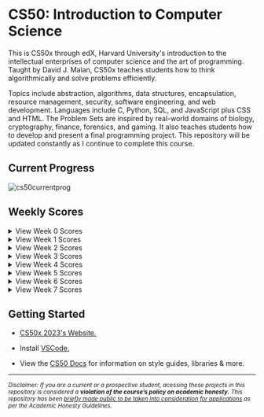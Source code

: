 # CS50: Introduction to Computer Science
This is CS50x through edX, Harvard University's introduction to the intellectual enterprises of computer science and the art of programming. Taught by David J. Malan, CS50x teaches students how to think algorithmically and solve problems efficiently. 

Topics include abstraction, algorithms, data structures, encapsulation, resource management, security, software engineering, and web development. Languages include C, Python, SQL, and JavaScript plus CSS and HTML. The Problem Sets are inspired by real-world domains of biology, cryptography, finance, forensics, and gaming. It also teaches students how to develop and present a final programming project. This repository will be updated constantly as I continue to complete this course.

## Current Progress

![cs50currentprog](https://user-images.githubusercontent.com/119602009/220915280-7f9f22df-b56a-4a83-a4c4-553c3d2a080c.png)

## Weekly Scores

<details><summary>View Week 0 Scores</summary>
<p>
<img src="https://user-images.githubusercontent.com/119602009/220960370-98173503-674e-42e5-a130-5ed57d4f10c3.png" </img>
</p>
</details>

<details><summary>View Week 1 Scores</summary>
<p>
<img src="https://user-images.githubusercontent.com/119602009/220962491-d43a4448-9cf7-4afb-a841-119c55443135.png" </img>
</p>
</details>

<details><summary>View Week 2 Scores</summary>
<p>
<img src="https://user-images.githubusercontent.com/119602009/220962341-17f9b312-fbd0-45cb-892c-493f8de50ed3.png" </img>
</p>
</details>

<details><summary>View Week 3 Scores</summary>
<p>
<img src="https://user-images.githubusercontent.com/119602009/220961348-b6a4d510-6ed5-4368-b2d5-90639c8a5722.png" </img>
</p>
</details>

<details><summary>View Week 4 Scores</summary>
<p>
<img src="https://user-images.githubusercontent.com/119602009/220962659-dfef079f-334b-445f-a379-eac11f944ef7.png" </img>
</p>
</details>

<details><summary>View Week 5 Scores</summary>
<p>
<img src="https://user-images.githubusercontent.com/119602009/220961419-27ba3a3e-b093-43f7-ba8e-a64c4835fabb.png" </img>
</p>
</details>

<details><summary>View Week 6 Scores</summary>
<p>
<img src="https://user-images.githubusercontent.com/119602009/220961433-309d5947-6863-46fb-9228-4e95d2b079a7.png" </img>
</p>
</details>

<details><summary>View Week 7 Scores</summary>
<p>
<img src="https://user-images.githubusercontent.com/119602009/220961446-9058c9e0-7fe7-439c-a660-cea2721dd49d.png" </img>
</p>
</details>

## Getting Started

* [CS50x 2023's Website.](https://cs50.harvard.edu/x/2023/)

* Install [VSCode.](https://code.visualstudio.com/)

* View the [CS50 Docs](https://cs50.readthedocs.io/) for information on style guides, libraries & more.

------------------------------------------------------------------------------------------------------------------------------------------------------------------
<sub>*Disclaimer: If you are a current or a prospective student, acessing these projects in this repository is considered a ***violation of the course’s policy on academic honesty.*** This repository has been [briefly made public to be taken into consideration for applications](https://www.reddit.com/r/cs50/comments/agjdcv/adding_cs50_projects_to_personal_portfolio/) as per the Academic Honesty Guidelines.*<sub/>


